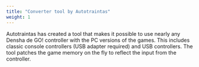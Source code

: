 ```yaml
---
title: "Converter tool by Autotraintas"
weight: 1
---
```


Autotraintas has created a tool that makes it possible to use nearly any Densha de GO! controller with the PC versions of the games. This includes classic console controllers (USB adapter required) and USB controllers. The tool patches the game memory on the fly to reflect the input from the controller.
